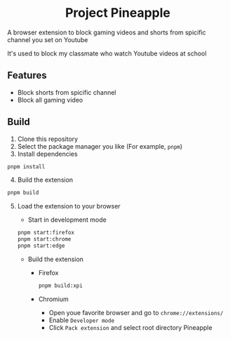 # <center>Project Pineapple</center>

A browser extension to block gaming videos and shorts from spicific channel you set on Youtube

It's used to block my classmate who watch Youtube videos at school

## Features

-   Block shorts from spicific channel
-   Block all gaming video

## Build

1. Clone this repository
2. Select the package manager you like (For example, `pnpm`)
3. Install dependencies

```bash
pnpm install
```

4. Build the extension

```bash
pnpm build
```

5. Load the extension to your browser

    - Start in development mode

    ```bash
    pnpm start:firefox
    pnpm start:chrome
    pnpm start:edge
    ```

    - Build the extension

        - Firefox

            ```bash
            pnpm build:xpi
            ```

        - Chromium
            - Open youe favorite browser and go to `chrome://extensions/`
            - Enable `Developer mode`
            - Click `Pack extension` and select root directory Pineapple
